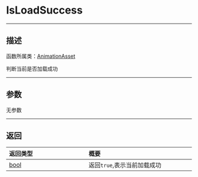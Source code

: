 # IsLoadSuccess
-----------------------------------------------------------------------------------------
## 描述

函数所属类：[AnimationAsset](/Api/Class/Animation/SandboxAnimationAsset.md)

判断当前是否加载成功

-----------------------------------------------------------------------------------------
## 参数

无参数

-----------------------------------------------------------------------------------------
## 返回

|<div style="width:200px">**返回类型**</div>|<div style="width:800px">**概要**</div>|
|:---|:---|
|[bool](/Api/DataType/Bool.md)|返回`true`,表示当前加载成功|
